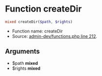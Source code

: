 Function createDir
===========================





```php
mixed createDir($path, $rights)
```

* Function name: createDir
* Source: [admin-dev/functions.php line 212](https://github.com/PrestaShop/PrestaShop/blob/1.5.6.1/admin-dev/functions.php#L212).

Arguments
---------

* $path **mixed**
* $rights **mixed**

